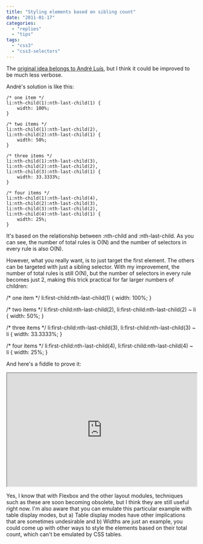 ```yaml
---
title: "Styling elements based on sibling count"
date: "2011-01-17"
categories: 
  - "replies"
  - "tips"
tags: 
  - "css3"
  - "css3-selectors"
---
```


The [original idea belongs to André Luís](http://andr3.net/blog/post/142), but I think it could be improved to be much less verbose.

André's solution is like this:

```
/* one item */
li:nth-child(1):nth-last-child(1) {
	width: 100%;
}

/* two items */
li:nth-child(1):nth-last-child(2),
li:nth-child(2):nth-last-child(1) {
	width: 50%;
}

/* three items */
li:nth-child(1):nth-last-child(3),
li:nth-child(2):nth-last-child(2),
li:nth-child(3):nth-last-child(1) {
	width: 33.3333%;
}

/* four items */
li:nth-child(1):nth-last-child(4),
li:nth-child(2):nth-last-child(3),
li:nth-child(3):nth-last-child(2),
li:nth-child(4):nth-last-child(1) {
	width: 25%;
}
```

It's based on the relationship between :nth-child and :nth-last-child. As you can see, the number of total rules is O(N) and the number of selectors in every rule is also O(N).

However, what you really want, is to just target the first element. The others can be targeted with just a sibling selector. With my improvement, the number of total rules is still O(N), but the number of selectors in every rule becomes just 2, making this trick practical for far larger numbers of children:

/\* one item \*/
li:first-child:nth-last-child(1) {
	width: 100%;
}

/\* two items \*/
li:first-child:nth-last-child(2),
li:first-child:nth-last-child(2) ~ li {
	width: 50%;
}

/\* three items \*/
li:first-child:nth-last-child(3),
li:first-child:nth-last-child(3) ~ li {
	width: 33.3333%;
}

/\* four items \*/
li:first-child:nth-last-child(4),
li:first-child:nth-last-child(4) ~ li {
	width: 25%;
}

And here's a fiddle to prove it: 

<iframe style="width: 100%; height: 300px" src="http://jsfiddle.net/leaverou/HdfaT/embedded/result,css,html"></iframe>

Yes, I know that with Flexbox and the other layout modules, techniques such as these are soon becoming obsolete, but I think they are still useful right now. I'm also aware that you can emulate this particular example with table display modes, but a) Table display modes have other implications that are sometimes undesirable and b) Widths are just an example, you could come up with other ways to style the elements based on their total count, which can't be emulated by CSS tables.

